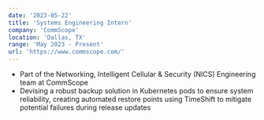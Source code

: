 ```yaml
---
date: '2023-05-22'
title: 'Systems Engineering Intern'
company: 'CommScope'
location: 'Dallas, TX'
range: 'May 2023 - Present'
url: 'https://www.commscope.com/'
---
```


- Part of the Networking, Intelligent Cellular & Security (NICS) Engineering team at CommScope
- Devising a robust backup solution in Kubernetes pods to ensure system reliability, creating automated restore points using TimeShift to mitigate potential failures during release updates
